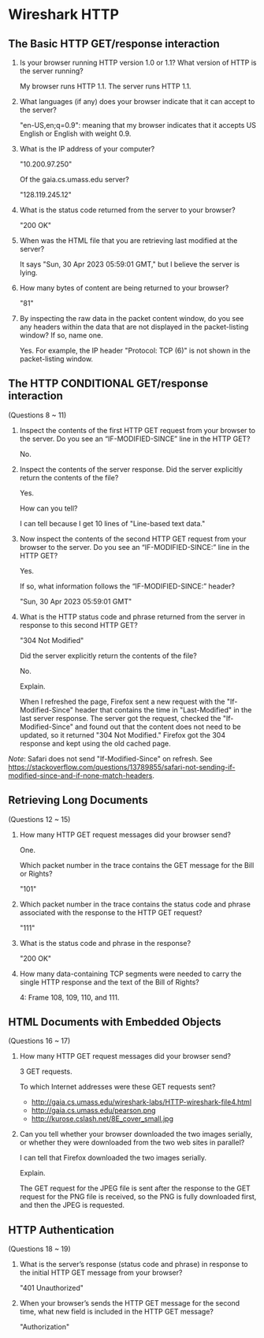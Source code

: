 # Wireshark HTTP

## The Basic HTTP GET/response interaction

1. Is your browser running HTTP version 1.0 or 1.1?
    What version of HTTP is the server running?

    My browser runs HTTP 1.1.
    The server runs HTTP 1.1.
1. What languages (if any) does your browser indicate that it can accept to the
    server?

    "en-US,en;q=0.9": meaning that my browser indicates that it accepts US
    English or English with weight 0.9.
1. What is the IP address of your computer?

    "10.200.97.250"

    Of the gaia.cs.umass.edu server?

    "128.119.245.12"
1. What is the status code returned from the server to your browser?

    "200 OK"
1. When was the HTML file that you are retrieving last modified at the server?

    It says "Sun, 30 Apr 2023 05:59:01 GMT," but I believe the server is lying.
1. How many bytes of content are being returned to your browser?

    "81"
1. By inspecting the raw data in the packet content window,
    do you see any headers within the data that are not displayed in the
    packet-listing window?
    If so, name one.

    Yes. For example, the IP header "Protocol: TCP (6)" is not shown in the
    packet-listing window.

## The HTTP CONDITIONAL GET/response interaction

(Questions 8 ~ 11)

1. Inspect the contents of the first HTTP GET request from your browser to the
    server.
    Do you see an “IF-MODIFIED-SINCE” line in the HTTP GET?

    No.
1. Inspect the contents of the server response.
    Did the server explicitly return the contents of the file?

    Yes.

    How can you tell?

    I can tell because I get 10 lines of "Line-based text data."
1. Now inspect the contents of the second HTTP GET request from your browser to
    the server.
    Do you see an “IF-MODIFIED-SINCE:” line in the HTTP GET?

    Yes.

    If so, what information follows the “IF-MODIFIED-SINCE:” header?

    "Sun, 30 Apr 2023 05:59:01 GMT"
1. What is the HTTP status code and phrase returned from the server in response
    to this second HTTP GET?

    "304 Not Modified"

    Did the server explicitly return the contents of the file?

    No.

    Explain.

    When I refreshed the page, Firefox sent a new request with the
    "If-Modified-Since" header that contains the time in "Last-Modified" in the
    last server response.
    The server got the request, checked the "If-Modified-Since" and found out
    that the content does not need to be updated,
    so it returned "304 Not Modified."
    Firefox got the 304 response and kept using the old cached page.

*Note*: Safari does not send "If-Modified-Since" on refresh.
See <https://stackoverflow.com/questions/13789855/safari-not-sending-if-modified-since-and-if-none-match-headers>.

## Retrieving Long Documents

(Questions 12 ~ 15)

1. How many HTTP GET request messages did your browser send?

    One.

    Which packet number in the trace contains the GET message for the Bill or
    Rights?

    "101"
1. Which packet number in the trace contains the status code and phrase
    associated with the response to the HTTP GET request?

    "111"
1. What is the status code and phrase in the response?

    "200 OK"
1. How many data-containing TCP segments were needed to carry the single HTTP
    response and the text of the Bill of Rights?

    4: Frame 108, 109, 110, and 111.

## HTML Documents with Embedded Objects

(Questions 16 ~ 17)

1. How many HTTP GET request messages did your browser send?

    3 GET requests.

    To which Internet addresses were these GET requests sent?
    - <http://gaia.cs.umass.edu/wireshark-labs/HTTP-wireshark-file4.html>
    - <http://gaia.cs.umass.edu/pearson.png>
    - <http://kurose.cslash.net/8E_cover_small.jpg>
1. Can you tell whether your browser downloaded the two images serially,
    or whether they were downloaded from the two web sites in parallel?

    I can tell that Firefox downloaded the two images serially.

    Explain.

    The GET request for the JPEG file is sent after the response to the GET
    request for the PNG file is received,
    so the PNG is fully downloaded first, and then the JPEG is requested.

## HTTP Authentication

(Questions 18 ~ 19)

1. What is the server’s response (status code and phrase) in response to the
    initial HTTP GET message from your browser?

    "401 Unauthorized"
1. When your browser’s sends the HTTP GET message for the second time, what
    new field is included in the HTTP GET message?

    "Authorization"
